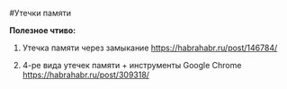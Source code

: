 #Утечки памяти

**Полезное чтиво:**

1. Утечка памяти через замыкание
https://habrahabr.ru/post/146784/

2. 4-ре вида утечек памяти + инструменты Google Chrome
https://habrahabr.ru/post/309318/
